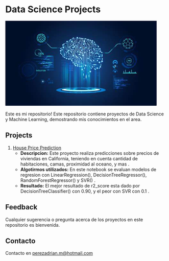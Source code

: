 # Data Science Projects
![Screenshot](ML.jpg)

Este es mi repositorio! Este repositorio contiene proyectos de Data Science y Machine Learning, demostrando mis conocimientos en el area. 

## Projects
1. [House Price Prediction]([https://github.com/SUKHMAN-SINGH-1612/Data-Science-Projects/tree/main/House%20Price%20Prediction](https://github.com/AdrianPerez0306/Personal-Portfolio/tree/main/Housing%20Price%20Prediction))
   - **Descripcion:** Este proyecto realiza predicciones sobre precios de viviendas en California, teniendo en cuenta cantidad de habitaciones, camas, proximidad al oceano, y mas .
   - **Algotirmos utilizados:** En este notebook se evaluan modelos de regresion con LinearRegression(), DecisionTreeRegressor(), RandomForestRegressor() y SVR() .
   - **Resultado:** El mejor resultado de r2_score esta dado por DecisionTreeClassifier() con 0.90, y el peor con SVR con 0.1 .

## Feedback
Cualquier sugerencia o pregunta acerca de los proyectos en este repositorio es bienvenida. 

## Contacto
Contacto en perezadrian.m@hotmail.com
